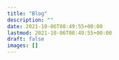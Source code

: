 ```yaml
---
title: "Blog"
description: ""
date: 2021-10-06T08:49:55+00:00
lastmod: 2021-10-06T08:49:55+00:00
draft: false
images: []
---
```

